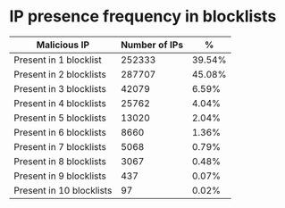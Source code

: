 # IP presence frequency in blocklists
| Malicious IP | Number of IPs | % |
|----|----|----|
| Present in 1 blocklist | 252333 | 39.54% |
| Present in 2 blocklists | 287707 | 45.08% |
| Present in 3 blocklists | 42079 | 6.59% |
| Present in 4 blocklists | 25762 | 4.04% |
| Present in 5 blocklists | 13020 | 2.04% |
| Present in 6 blocklists | 8660 | 1.36% |
| Present in 7 blocklists | 5068 | 0.79% |
| Present in 8 blocklists | 3067 | 0.48% |
| Present in 9 blocklists | 437 | 0.07% |
| Present in 10 blocklists | 97 | 0.02% |

